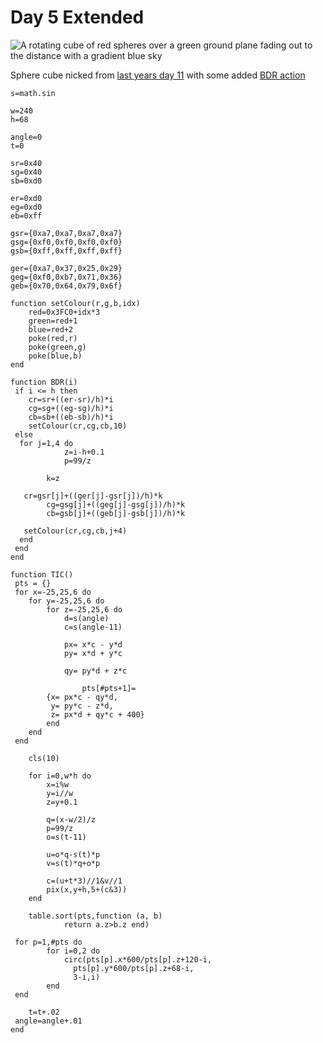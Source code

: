 # Day 5 Extended
![A rotating cube of red spheres over a green ground plane fading out to the distance with a gradient blue sky](./day05extended.gif)

Sphere cube nicked from [last years day 11](https://github.com/Z303/tiny-code-christmas-2022/blob/main/day11/tic-80.md) with some added [BDR action](https://skyelynwaddell.github.io/tic80-manual-cheatsheet/#_BDR)

```
s=math.sin

w=240
h=68

angle=0
t=0 

sr=0x40
sg=0x40
sb=0xd0

er=0xd0
eg=0xd0
eb=0xff

gsr={0xa7,0xa7,0xa7,0xa7}
gsg={0xf0,0xf0,0xf0,0xf0}
gsb={0xff,0xff,0xff,0xff}

ger={0xa7,0x37,0x25,0x29}
geg={0xf0,0xb7,0x71,0x36}
geb={0x70,0x64,0x79,0x6f}

function setColour(r,g,b,idx)
	red=0x3FC0+idx*3
	green=red+1
	blue=red+2
	poke(red,r)
	poke(green,g)
	poke(blue,b)
end

function BDR(i)
 if i <= h then
 	cr=sr+((er-sr)/h)*i
 	cg=sg+((eg-sg)/h)*i
 	cb=sb+((eb-sb)/h)*i
 	setColour(cr,cg,cb,10)
 else
  for j=1,4 do
			z=i-h+0.1
			p=99/z

 		k=z
   
   cr=gsr[j]+((ger[j]-gsr[j])/h)*k
 		cg=gsg[j]+((geg[j]-gsg[j])/h)*k
 		cb=gsb[j]+((geb[j]-gsb[j])/h)*k
 		
   setColour(cr,cg,cb,j+4)
  end 
 end
end

function TIC()
 pts = {}
 for x=-25,25,6 do
 	for y=-25,25,6 do
 		for z=-25,25,6 do
 			d=s(angle)
 			c=s(angle-11)

 			px= x*c - y*d
 			py= x*d + y*c

 			qy= py*d + z*c

				pts[#pts+1]=
	    {x= px*c - qy*d,
	     y= py*c - z*d,
	     z= px*d + qy*c + 400}
 		end
 	end	
 end

	cls(10)
	
	for i=0,w*h do
		x=i%w
		y=i//w
		z=y+0.1
		
		q=(x-w/2)/z
		p=99/z
		o=s(t-11)
		
		u=o*q-s(t)*p
		v=s(t)*q+o*p 
		
		c=(u+t*3)//1&v//1
		pix(x,y+h,5+(c&3))
	end 
	
	table.sort(pts,function (a, b) 
			return a.z>b.z end)
	
 for p=1,#pts do 				 		
		for i=0,2 do 
			circ(pts[p].x*600/pts[p].z+120-i,
		      pts[p].y*600/pts[p].z+68-i,
		      3-i,i)
		end 
 end	
	
	t=t+.02
 angle=angle+.01	
end
```
